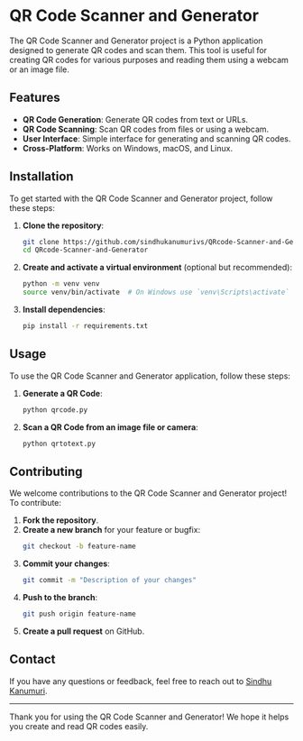 # QR Code Scanner and Generator

The QR Code Scanner and Generator project is a Python application designed to generate QR codes and scan them. This tool is useful for creating QR codes for various purposes and reading them using a webcam or an image file.

## Features

- **QR Code Generation**: Generate QR codes from text or URLs.
- **QR Code Scanning**: Scan QR codes from files or using a webcam.
- **User Interface**: Simple interface for generating and scanning QR codes.
- **Cross-Platform**: Works on Windows, macOS, and Linux.

## Installation

To get started with the QR Code Scanner and Generator project, follow these steps:

1. **Clone the repository**:
    ```sh
    git clone https://github.com/sindhukanumurivs/QRcode-Scanner-and-Generator.git
    cd QRcode-Scanner-and-Generator
    ```

2. **Create and activate a virtual environment** (optional but recommended):
    ```sh
    python -m venv venv
    source venv/bin/activate  # On Windows use `venv\Scripts\activate`
    ```

3. **Install dependencies**:
    ```sh
    pip install -r requirements.txt
    ```

## Usage

To use the QR Code Scanner and Generator application, follow these steps:

1. **Generate a QR Code**:
    ```sh
    python qrcode.py
    ```

2. **Scan a QR Code from an image file or camera**:
    ```sh
    python qrtotext.py
    ```


## Contributing

We welcome contributions to the QR Code Scanner and Generator project! To contribute:

1. **Fork the repository**.
2. **Create a new branch** for your feature or bugfix:
    ```sh
    git checkout -b feature-name
    ```
3. **Commit your changes**:
    ```sh
    git commit -m "Description of your changes"
    ```
4. **Push to the branch**:
    ```sh
    git push origin feature-name
    ```
5. **Create a pull request** on GitHub.



## Contact

If you have any questions or feedback, feel free to reach out to [Sindhu Kanumuri](https://github.com/sindhukanumurivs).

---

Thank you for using the QR Code Scanner and Generator! We hope it helps you create and read QR codes easily.

